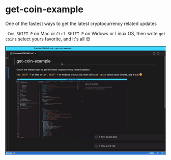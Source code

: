 # get-coin-example

One of the fastest ways to get the latest cryptocurrency related updates

` Cmd SHIFT P` on Mac or `Ctrl SHIFT P` on Widows or Linux OS, then write `get coins` select yours favorite, and it's all 😊

![Get Coin Price preview](https://github.com/ildevelop/coin-extention/blob/master/readme.gif)
